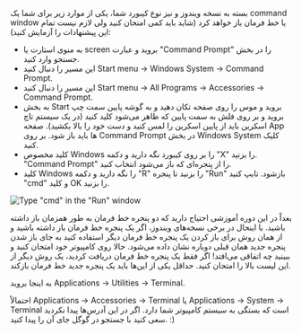 <!--sec data-title="Opening: Windows" data-id="windows_prompt" data-collapse=true ces-->

بسته به نسخه ویندوز و نیز نوع کیبورد شما، یکی از موارد زیر برای شما یک command window یا خط فرمان باز خواهد کرد (شاید باید کمی امتحان کنید ولی لازم نیست تمام این پیشنهادات را آزمایش کنید):

- به منوی استارت یا screen بروید و عبارت "Command Prompt" را در بخش جستجو وارد کنید.
- این مسیر را دنبال کنید Start menu → Windows System → Command Prompt.
- این مسیر را دنبال کنید Start menu → All Programs → Accessories → Command Prompt.
- به بخش Start بروید و موس را روی صفحه تکان دهید و به گوشه پایین سمت چپ بروید و بر روی فلش به سمت پایین که ظاهر می‌شود کلید کنید (در یک سیستم تاچ اسکرین باید از پایین اسکرین را لمس کنید و دست خود را بالا بکشید). صفحه App ها باید باز شود. بر روی Command Prompt در بخش Windows System کلیک کنید.
- کلید مخصوص Windows را بر روی کیبورد نگه دارید و دکمه "X" را بزنید. "Command Prompt" را از پنجره‌ای که باز می‌شود انتخاب کنید.
- کلید Windows را نگه دارید و دکمه "R" را بزنید تا پنجره "Run" بازشود. تایپ کنید "cmd" و کلید OK را بزنید.

![Type "cmd" in the "Run" window](../python_installation/images/windows-plus-r.png)

بعداً در این دوره آموزشی احتیاج دارید که دو پنجره خط فرمان به طور همزمان باز داشته باشید. با اینحال در برخی نسخه‌های ویندوز، اگر یک پنجره خط فرمان باز داشته باشید و از همان روش برای باز کردن یک پنجره خط فرمان دیگر استفاده کنید به جای باز شدن پنجره جدید همان قبلی دوباره نشان داده می‌شود. حالا روی کامپیوتر خود امتحان کنید و ببینید چه اتفاقی می‌افتد! اگر فقط یک پنجره خط فرمان دریافت کردید، یک روش دیگر از این لیست بالا را امتحان کنید. حداقل یکی از این‌ها باید یک پنجره جدید خط فرمان بازکند.

<!--endsec-->

<!--sec data-title="Opening: OS X" data-id="OSX_prompt" data-collapse=true ces-->

به اینجا بروید Applications → Utilities → Terminal.

<!--endsec-->

<!--sec data-title="Opening: Linux" data-id="linux_prompt" data-collapse=true ces-->

احتمالاً Applications → Accessories → Terminal یا Applications → System → Terminal است که بستگی به سیستم کامپیوتر شما دارد. اگر در این آدرس‌ها پیدا نکردید سعی کنید با جستجو در گوگل جای آن را پیدا کنید. :)

<!--endsec-->